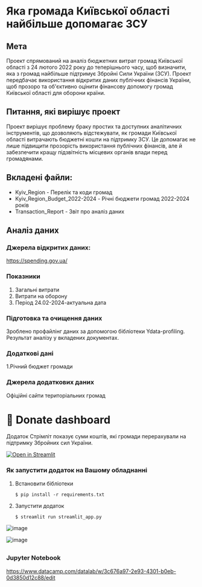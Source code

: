 # Яка громада Київської області найбільше допомагає ЗСУ

## Мета
Проект спрямований на аналіз бюджетних витрат громад Київської області з 24 лютого 2022 року до теперішнього часу, щоб визначити, яка з громад найбільше підтримує Збройні Сили України (ЗСУ). Проект передбачає використання відкритих даних публічних фінансів України, щоб прозоро та об'єктивно оцінити фінансову допомогу громад Київської області для оборони країни.

## Питання, які вирішує проект
Проект вирішує проблему браку простих та доступних аналітичних інструментів, що дозволяють відстежувати, як громади Київської області витрачають бюджетні кошти на підтримку ЗСУ. Це допомагає не лише підвищити прозорість використання публічних фінансів, але й забезпечити кращу підзвітність місцевих органів влади перед громадянами.

## Вкладені файли:
- Kyiv_Region - Перелік та коди громад
- Kyiv_Region_Budget_2022-2024 - Річні бюджети громад 2022-2024 років
- Transaction_Report - Звіт про аналіз даних


## Аналіз даних
### Джерела відкритих даних:
https://spending.gov.ua/

### Показники
1. Загальні витрати
2. Витрати на оборону
3. Період 24.02-2024-актуальна дата

### Підготовка та очищення даних
Зроблено профайлінг даних за допомогою бібліотеки Ydata-profiling. Результат аналізу у вкладених документах.

### Додаткові дані
1.Річний бюджет громади

### Джерела додаткових даних
Офіційні сайти територіальних громад

##
# :atm: Donate dashboard
Додаток Стрімліт показує суми коштів, які громади перерахували на підтримку Збройних сил України.

[![Open in Streamlit](https://static.streamlit.io/badges/streamlit_badge_black_white.svg)](https://the-kyiv-region-community-donates-army.streamlit.app/)

### Як запустити додаток на Вашому обладнанні

1. Встановити бібліотеки

   ```
   $ pip install -r requirements.txt
   ```

2. Запустити додаток

   ```
   $ streamlit run streamlit_app.py
   ```

![image](https://github.com/user-attachments/assets/b76ed29c-35f1-4ead-a529-6093a5988e2c)

![image](https://github.com/user-attachments/assets/d229eb66-c73d-4bb2-bfc6-abf77be634d1)


##
### Jupyter Notebook
https://www.datacamp.com/datalab/w/3c676a97-2e93-4301-b0eb-0d3850d12c88/edit
